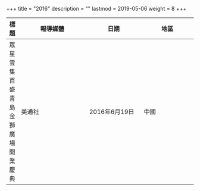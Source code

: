 +++
title = "2016"
description = ""
lastmod = 2019-05-06
weight = 8
+++

<style>
table th:nth-of-type(2) {
	width: 200px;
}
table th:nth-of-type(3), th:nth-of-type(4) {
	width: 150px;
}
</style>

標題  | 報導媒體  | 日期 | 地區
--------------|-------|------|------ 
眾星雲集百盛青島金獅廣場開業慶典   | 美通社 | 2016年6月19日 |  中國